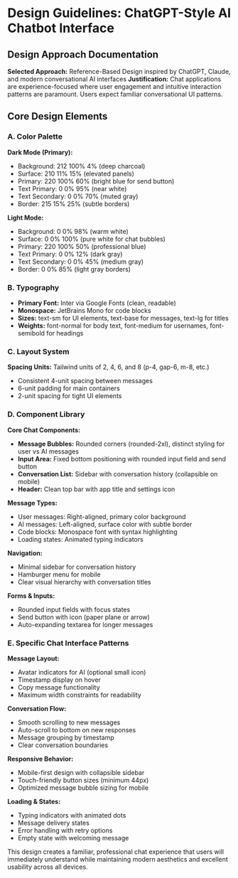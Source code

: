 # Design Guidelines: ChatGPT-Style AI Chatbot Interface

## Design Approach Documentation
**Selected Approach:** Reference-Based Design inspired by ChatGPT, Claude, and modern conversational AI interfaces
**Justification:** Chat applications are experience-focused where user engagement and intuitive interaction patterns are paramount. Users expect familiar conversational UI patterns.

## Core Design Elements

### A. Color Palette
**Dark Mode (Primary):**
- Background: 212 100% 4% (deep charcoal)
- Surface: 210 11% 15% (elevated panels)
- Primary: 220 100% 60% (bright blue for send button)
- Text Primary: 0 0% 95% (near white)
- Text Secondary: 0 0% 70% (muted gray)
- Border: 215 15% 25% (subtle borders)

**Light Mode:**
- Background: 0 0% 98% (warm white)
- Surface: 0 0% 100% (pure white for chat bubbles)
- Primary: 220 100% 50% (professional blue)
- Text Primary: 0 0% 12% (dark gray)
- Text Secondary: 0 0% 45% (medium gray)
- Border: 0 0% 85% (light gray borders)

### B. Typography
- **Primary Font:** Inter via Google Fonts (clean, readable)
- **Monospace:** JetBrains Mono for code blocks
- **Sizes:** text-sm for UI elements, text-base for messages, text-lg for titles
- **Weights:** font-normal for body text, font-medium for usernames, font-semibold for headings

### C. Layout System
**Spacing Units:** Tailwind units of 2, 4, 6, and 8 (p-4, gap-6, m-8, etc.)
- Consistent 4-unit spacing between messages
- 6-unit padding for main containers
- 2-unit spacing for tight UI elements

### D. Component Library

**Core Chat Components:**
- **Message Bubbles:** Rounded corners (rounded-2xl), distinct styling for user vs AI messages
- **Input Area:** Fixed bottom positioning with rounded input field and send button
- **Conversation List:** Sidebar with conversation history (collapsible on mobile)
- **Header:** Clean top bar with app title and settings icon

**Message Types:**
- User messages: Right-aligned, primary color background
- AI messages: Left-aligned, surface color with subtle border
- Code blocks: Monospace font with syntax highlighting
- Loading states: Animated typing indicators

**Navigation:**
- Minimal sidebar for conversation history
- Hamburger menu for mobile
- Clear visual hierarchy with conversation titles

**Forms & Inputs:**
- Rounded input fields with focus states
- Send button with icon (paper plane or arrow)
- Auto-expanding textarea for longer messages

### E. Specific Chat Interface Patterns

**Message Layout:**
- Avatar indicators for AI (optional small icon)
- Timestamp display on hover
- Copy message functionality
- Maximum width constraints for readability

**Conversation Flow:**
- Smooth scrolling to new messages
- Auto-scroll to bottom on new responses
- Message grouping by timestamp
- Clear conversation boundaries

**Responsive Behavior:**
- Mobile-first design with collapsible sidebar
- Touch-friendly button sizes (minimum 44px)
- Optimized message bubble sizing for mobile

**Loading & States:**
- Typing indicators with animated dots
- Message delivery states
- Error handling with retry options
- Empty state with welcoming message

This design creates a familiar, professional chat experience that users will immediately understand while maintaining modern aesthetics and excellent usability across all devices.
